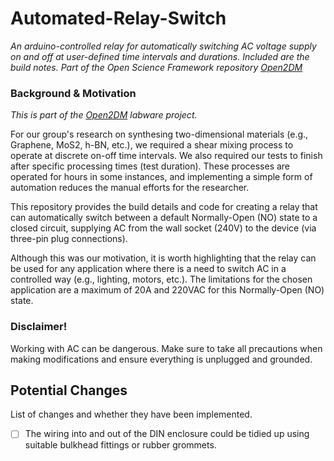 # Automated-Relay-Switch

 _An arduino-controlled relay for automatically switching AC voltage supply on and off at user-defined time intervals and durations. Included are the build notes. Part of the Open Science Framework repository [Open2DM](https://osf.io/evupy/)_

### Background \& Motivation

_This is part of the [Open2DM](https://osf.io/evupy/) labware project._

For our group's research on synthesing two-dimensional materials (e.g., Graphene, MoS2, h-BN, etc.), we required a shear mixing process to operate at  discrete on-off time intervals. We also required our tests to finish after specific processing times (test duration). These processes are operated for hours in some instances, and implementing a simple form of automation reduces the manual efforts for the researcher. 

This repository provides the build details and code for creating a relay that can automatically switch between a default Normally-Open (NO) state to a closed circuit, supplying AC from the wall socket (240V) to the device (via three-pin plug connections).

Although this was our motivation, it is worth highlighting that the relay can be used for any application where there is a need to switch AC in a controlled way (e.g., lighting, motors, etc.). The limitations for the chosen application are a maximum of 20A and 220VAC for this Normally-Open (NO) state.     


### Disclaimer!

Working with AC can be dangerous. Make sure to take all precautions when making modifications and ensure everything is unplugged and grounded.

## Potential Changes

List of changes and whether they have been implemented.

- [ ] The wiring into and out of the DIN enclosure could be tidied up using suitable bulkhead fittings or rubber grommets.
